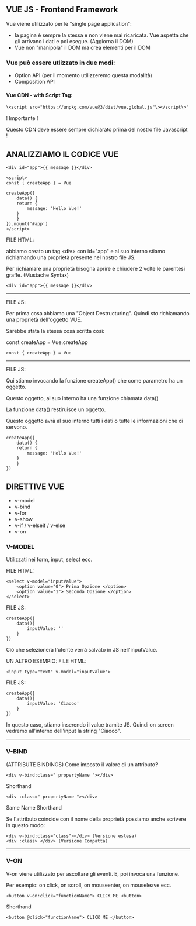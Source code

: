 ## VUE JS - Frontend Framework
Vue viene utilizzato per le "single page application": 
- la pagina è sempre la stessa e non viene mai ricaricata. Vue aspetta che gli arrivano i dati e poi esegue. (Aggiorna il DOM)
- Vue non "manipola" il DOM ma crea elementi per il DOM


### Vue può essere utlizzato in due modi: 
- Option API (per il momento utilizzeremo questa modalità)
- Composition API 



#### Vue CDN - with Script Tag: 
    \<script src="https://unpkg.com/vue@3/dist/vue.global.js"\></script\>"

! Importante !

Questo CDN deve essere sempre dichiarato prima del nostro file Javascript !



## ANALIZZIAMO IL CODICE VUE

    <div id="app">{{ message }}</div>

    <script>
    const { createApp } = Vue

    createApp({
        data() {
        return {
            message: 'Hello Vue!'
        }
        }
    }).mount('#app')
    </script>

FILE HTML: 

abbiamo creato un tag \<div> con id="app" e al suo interno stiamo richiamando una proprietà presente nel nostro file JS.

Per richiamare una proprietà bisogna aprire e chiudere 2 volte le parentesi graffe. (Mustache Syntax)
    
    <div id="app">{{ message }}</div>

---
FILE JS:

Per prima cosa abbiamo una "Object Destructuring". Quindi sto richiamando una proprietà dell'oggetto VUE. 

Sarebbe stata la stessa cosa scritta cosi:

const createApp = Vue.createApp

    const { createApp } = Vue

---
FILE JS: 

Qui stiamo invocando la funzione createApp() che come parametro ha un oggetto.

Questo oggetto, al suo interno ha una funzione chiamata data()

La funzione data() restiruisce un oggetto.

Questo oggetto avrà al suo interno tutti i dati o tutte le informazioni che ci servono.


    createApp({
        data() {
        return {
            message: 'Hello Vue!'
        }
        }
    })


## DIRETTIVE VUE
 - v-model
 - v-bind
 - v-for
 - v-show
 - v-if / v-elseif / v-else
 - v-on 

### V-MODEL
Utilizzati nei form, input, select ecc.

FILE HTML:

    <select v-model="inputValue">
        <option value="0"> Prima Opzione </option>
        <option value="1"> Seconda Opzione </option>
    </select>

FILE JS: 

    createApp({
        data(){
            inputValue: ''
        }
    })

Ciò che selezionerà l'utente verrà salvato in JS nell'inputValue.

UN ALTRO ESEMPIO:
FILE HTML:

    <input type="text" v-model="inputValue">

FILE JS: 

    createApp({
        data(){
            inputValue: 'Ciaooo'
        }
    })

In questo caso, stiamo inserendo il value tramite JS. Quindi on screen vedremo all'interno dell'input la string "Ciaooo".



---
### V-BIND
(ATTRIBUTE BINDINGS)
Come imposto il valore di un attributo? 

    <div v-bind:class=" propertyName "></div>

Shorthand

    <div :class=" propertyName "></div>

Same Name Shorthand


Se l'attributo coincide con il nome della proprietà possiamo anche scrivere in questo modo:

    <div v-bind:class="class"></div> (Versione estesa)
    <div :class> </div> (Versione Compatta)
---
### V-ON 
V-on viene utilizzato per ascoltare gli eventi. E, poi invoca una funzione.

Per esempio: on click, on scroll, on mouseenter, on mouseleave ecc.

    <button v-on:click="functionName"> CLICK ME <button>

Shorthand 

    <button @click="functionName"> CLICK ME </button>

